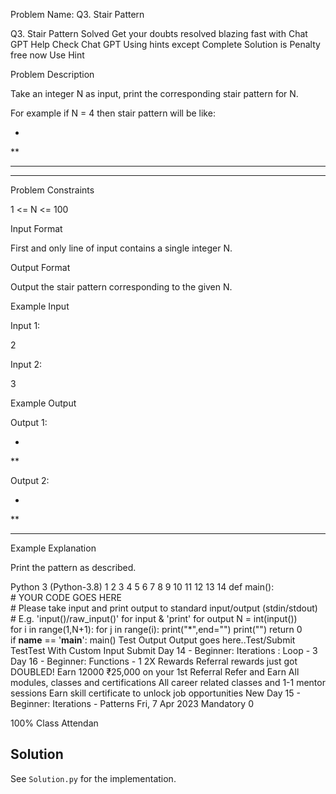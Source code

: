 Problem Name: Q3. Stair Pattern

Q3. Stair Pattern
Solved
Get your doubts resolved blazing fast with Chat GPT Help
Check Chat GPT
Using hints except Complete Solution is Penalty free now
Use Hint

Problem Description

Take an integer N as input, print the corresponding stair pattern for N.

For example if N = 4 then stair pattern will be like:

*
**
***
****

Problem Constraints

1 <= N <= 100

Input Format

First and only line of input contains a single integer N.

Output Format

Output the stair pattern corresponding to the given N.

Example Input

Input 1:

2

Input 2:

3

Example Output

Output 1:

*
**

Output 2:

*
**
***

Example Explanation

Print the pattern as described.

Python 3 (Python-3.8)
1
2
3
4
5
6
7
8
9
10
11
12
13
14
def main():
# YOUR CODE GOES HERE
# Please take input and print output to standard input/output (stdin/stdout)
# E.g. 'input()/raw_input()' for input & 'print' for output
N = int(input())
for i in range(1,N+1):
for j in range(i):
print("*",end="")
print("")
return 0
if __name__ == '__main__':
main()
Test Output
Output goes here..Test/Submit
TestTest With Custom Input
Submit
Day 14 - Beginner: Iterations : Loop - 3
Day 16 - Beginner: Functions - 1
2X Rewards
Referral rewards just got DOUBLED!
Earn
12000
₹25,000
on your 1st Referral
Refer and Earn
All modules, classes and certifications
All career related classes and 1-1 mentor sessions
Earn skill certificate to unlock job opportunities
New
Day 15 - Beginner: Iterations - Patterns
Fri, 7 Apr 2023
Mandatory
0

100%
Class Attendan

## Solution

See `Solution.py` for the implementation.